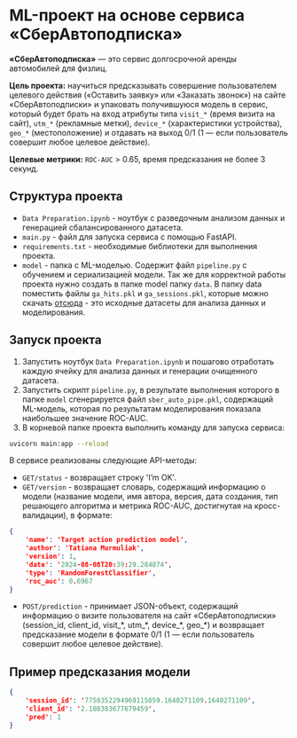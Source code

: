 # ML-проект на основе сервиса «СберАвтоподписка»

**«СберАвтоподписка»** — это сервис долгосрочной аренды автомобилей для физлиц.

**Цель проекта:** научиться предсказывать совершение пользователем целевого действия («Оставить заявку» или «Заказать звонок») на сайте «СберАвтоподписки» и упаковать получившуюся модель в сервис, который будет брать на вход атрибуты типа `visit_*` (время визита на сайт), `utm_*` (рекламные метки), `device_*` (характеристики устройства), `geo_*` (местоположение) и отдавать на выход 0/1 (1 — если пользователь совершит любое целевое действие).

**Целевые метрики:** `ROC-AUC` > 0.65, время предсказания не более 3 секунд.

## Структура проекта
* `Data Preparation.ipynb` - ноутбук с разведочным анализом данных и генерацией сбалансированного датасета.
* `main.py` - файл для запуска сервиса с помощью FastAPI.
* `requirements.txt` - необходимые библиотеки для выполнения проекта.
* `model` - папка с ML-моделью. Содержит файл `pipeline.py` с обучением и сериализацией модели.
Так же для корректной работы проекта нужно создать в папке model папку `data`. В папку data поместить файлы `ga_hits.pkl` и `ga_sessions.pkl`, которые можно скачать [отсюда](https://drive.google.com/drive/folders/1rA4o6KHH-M2KMvBLHp5DZ5gioF2q7hZw) - это исходные датасеты для анализа данных и моделирования.

## Запуск проекта
1. Запустить ноутбук `Data Preparation.ipynb` и пошагово отработать каждую ячейку для анализа данных и генерации очищенного датасета.
2. Запустить скрипт `pipeline.py`, в результате выполнения которого в папке `model` сгенерируется файл `sber_auto_pipe.pkl`, содержащий ML-модель, которая по результатам моделирования показала наибольшее значение ROC-AUC.
3. В корневой папке проекта выполнить команду для запуска сервиса:
```sh
uvicorn main:app --reload
```
В сервисе реализованы следующие API-методы:
* `GET/status` - возвращает строку 'I’m OK'. 
* `GET/version` - возвращает словарь, содержащий информацию о модели (название модели, имя автора, версия, дата создания, тип решающего алгоритма и метрика ROC-AUC, достигнутая на кросс-валидации), в формате:
```json
{
    'name': 'Target action prediction model',
    'author': 'Tatiana Murmuliak',
    'version': 1,
    'date': '2024-08-08T20:39:29.284874',
    'type': 'RandomForestClassifier',
    'roc_auc': 0.6967
}
```

* `POST/prediction` - принимает JSON-объект, содержащий информацию о визите пользователя на сайт «СберАвтоподписки» (session_id, client_id, visit_*, utm_\*\, device_\*\, geo_\*\) и возвращает предсказание модели в формате 0/1 (1 — если пользователь совершит любое целевое действие).

## Пример предсказания модели
```json
{
    'session_id': '7750352294969115059.1640271109.1640271109',
    'client_id': '2.108383677679459',
    'pred': 1
}
```

